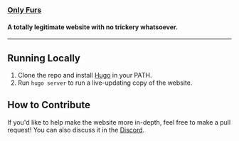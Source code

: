 ### [Only Furs](https://onlyfurs.net)

#### A totally legitimate website with no trickery whatsoever.

---

## Running Locally

1. Clone the repo and install [Hugo](https://gohugo.io) in your PATH.
2. Run `hugo server` to run a live-updating copy of the website.

## How to Contribute

If you'd like to help make the website more in-depth, feel free to make a pull request! You can also discuss it in the [Discord](https://sukadia.dev/hub).